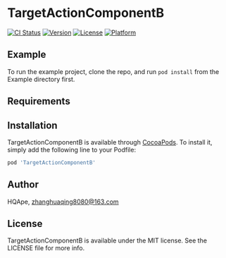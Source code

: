 # TargetActionComponentB

[![CI Status](https://img.shields.io/travis/HQApe/TargetActionComponentB.svg?style=flat)](https://travis-ci.org/HQApe/TargetActionComponentB)
[![Version](https://img.shields.io/cocoapods/v/TargetActionComponentB.svg?style=flat)](https://cocoapods.org/pods/TargetActionComponentB)
[![License](https://img.shields.io/cocoapods/l/TargetActionComponentB.svg?style=flat)](https://cocoapods.org/pods/TargetActionComponentB)
[![Platform](https://img.shields.io/cocoapods/p/TargetActionComponentB.svg?style=flat)](https://cocoapods.org/pods/TargetActionComponentB)

## Example

To run the example project, clone the repo, and run `pod install` from the Example directory first.

## Requirements

## Installation

TargetActionComponentB is available through [CocoaPods](https://cocoapods.org). To install
it, simply add the following line to your Podfile:

```ruby
pod 'TargetActionComponentB'
```

## Author

HQApe, zhanghuaqing8080@163.com

## License

TargetActionComponentB is available under the MIT license. See the LICENSE file for more info.

